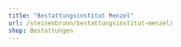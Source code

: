 ```yaml
---
title: "Bestattungsinstitut Menzel"
url: /steinenbronn/bestattungsinstitut-menzel/
shop: Bestattungen
---
```

